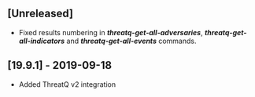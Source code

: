 ## [Unreleased]
  - Fixed results numbering in ***threatq-get-all-adversaries***, ***threatq-get-all-indicators*** and ***threatq-get-all-events*** commands.

## [19.9.1] - 2019-09-18
  - Added ThreatQ v2 integration 

